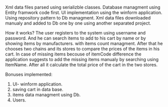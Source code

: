 Xml data files parsed using serializble classes.
Database managment using Entity framwork code first. 
UI implementation using the winform application.
Using repository pattern to Db managment.
Xml data files downloaded manualy and added to Db one by one using another separated project.

How it works?
The user registers to the system using username and password. 
And he can search items to add to his cart by name or by showing items by manufacturers. with items count managment.
After that he chooses two chains and its stores to compare the prices of the items in his cart.
In case of missing items becouse of itemCode difference the application suggests to add the missing items manualy by searching using ItemName.
After all it calculate the total price of the cart in the two stores.

Bonuses implemented:
1. UI- winform application.
2. saving cart in data base.
3. items data managment using Db.
4. Users.
